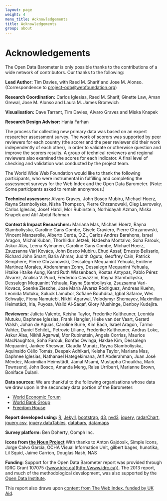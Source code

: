 ```yaml
---
layout: page
weight: 4
menu_title: Acknowledgements
title: Acknowledgements
group: about
---
```


# Acknowledgements 

<span class="lead">The Open Data Barometer is only possible thanks to the contributions of a wide network of contributors. Our thanks to the following:</span>

**Lead Author:** Tim Davies, with Raed M. Sharif and Jose M. Alonso. (Correspondence to [project-odb@webfoundation.org](mailto:project-odb@webfoundation.org))

**Research Coordination:** Carlos Iglesias, Raed M. Sharif, Ginette Law, Aman Grewal, Jose M. Alonso and Laura M. James Bromwich

**Visualisation:** Dave Tarrant, Tim Davies, Alvaro Graves and Miska Knapek

**Research Design Advisor:** Hania Farhan

The process for collecting new primary data was based on an expert researcher assessment survey. The work of scorers was supported by peer reviewers for each country (the scorer and the peer reviewer did their work independently of each other), in order to validate or otherwise question and improve the scorers results. A group of technical reviewers and regional reviewers also examined the scores for each indicator.  A final level of checking and validation was conducted by the project team.

The World Wide Web Foundation would like to thank the following participants, who were instrumental in fulfilling and completing the assessment surveys for the Web Index and the Open Data Barometer. (Note: Some participants asked to remain anonymous.)

**Technical assessors:** Alvaro Graves, John Bosco Mubiru, Michael Hoerz, Rayna Stamboliyska, Nisha Thompson, Pierre Chrzanowski, Oleg Lavrovsky, Carlos Iglesias, Josef Hardi, Mor Rubinstein, Norhidayah Azman, Miska Knapek and Atif Abdul Rahman

**Context & Impact Researchers:** Mariana Mas, Michael Hoerz, Rayna Stamboliyska, Caroline Gans Combe, Gisele Craviero, Pierre Chrzanowski, Vincent Manzerolle, Alberto Cerda, Q.Z., Carlos Andres Barahona, Israel Aragon, Michal Kuban, Thorhildur Jetzek, Nadesha Montalvo, Soha Farouk, Askur Alas, Leena Kylmanen, Caroline Gans Combe, Michael Hoerz, Zsuzsanna Vári Kovács, John Bosco Mubiru, Ehud Assaf, Ernesto Belisario, Richard John Smart, Baria Ahmar, Judith Ogutu, Geoffrey Cain, Patrick Semphere, Pierre Chrzanowski, Dessalegn Mequanint Yehuala, Emilene Martinez Morales, Abderahman Zohry, Dessalegn Mequanint Yehuala, Htaike Htaike Aung, Kersti Ruth Wissenbach, Kostas Antypas, Pablo Pérez Álvarez, Analisa V. Puod, Frederico Cavazzini, Rayna Stamboliyska, Dessalegn Mequanint Yehuala, Rayna Stamboliyska, Zsuzsanna Vari-Kovacs, Soenke Ziesche, Jose María Álvarez Rodriguez, Andreas Kuehn, Leonida Mutuku, Suluck Lamubol, Sofiane Bouhdiba, Igbal Safarov, Wes Schwalje, Fiona Namutebi, Nikhil Agarwal, Volodymyr Shemayev, Maximilian Heimstädt, Iria, Puyosa, Walid Al-Saqaf, Glory Mushinge, Denboy Kudejira.

**Reviewers:** Julieta Valente, Keisha Taylor, Frederike Kaltheuner, Leonida Mutuku, Daphnee Iglesias, Frank Hangler, Hieke van der Vaart, Gerard Walsh, Johan de Aguas, Caroline Burle, Kim Bach, Israel Aragon, Tarmo Vahter, Daniel Schildt,, Petrovic Liliane, Frederike Kaltheuner, Andras Loke, Askur Alas, Nikhil Agarwal, Mor Rubinstein, Angela Corrias, Maurice MacNaughton, Soha Farouk, Bonfas Owinga, Haklae Kim, Dessalegn Mequanint, Jankee Kheswar, Claudia Munaiz, Rayna Stamboliyska, Aquinaldo Célio Tomás, Deepak Adhikari, Keisha Taylor, Mariana Mas, Daphnee Iglesias, Nathanael Hategekimana, Atif Abderahman, Juan José Méndez, Maximilian Heimstädt, Jamal Msami, Mustapha Chouikha, Mark Townsend, John Bosco, Amanda Meng, Raisa Urribarri, Marianne Brown, Boniface Dulani.

**Data sources:** We are thankful to the following organisations whose data we draw upon in the secondary data portion of the Barometer:

* [World Economic Forum](http://www.weforum.org/reports)
* [World Bank Group](http://data.worldbank.org/)
* [Freedom House](http://www.freedomhouse.org/report/freedom-world-aggregate-and-subcategory-scores)

**Report developed using:** [R](http://www.rstudio.com/), [Jekyll](http://jekyllrb.com/), [bootstrap](http://getbootstrap.com), [d3](http://d3js.org/), [nvd3](http://nvd3.org/), [jquery](https://jquery.com/), [radarChart](https://github.com/alangrafu/radar-chart-d3), [jquery csv](https://code.google.com/p/jquery-csv/), [jquery dataTables](http://www.datatables.net/), [databars](https://github.com/ts-3156/databar), [datamaps](https://datamaps.github.io)

**Survey platform:** Ben Doherty, Oomph Inc.

**Icons from [the Noun Project](http://thenounproject.com/)** With thanks to Anton Gajdosik, Simple Icons, Jorge Calvo García,  OCHA Visual Information Unit, gilbert bages, hunotika, Lil Squid, Jaime Carrion, Douglas Nash, NAS

**Funding**: Support for the Open Data Barometer report was provided through IDRC Grant 107075 ([www.idrc.ca](http://www.idrc.ca)). The 2013 report, and much of the methodological development, was also supported by the [Open Data Institute](http://www.theodi.org).

This report also draws upon [content from The Web Index, funded by UK Aid](http://thewebindex.org/about/#acknowledgments).

